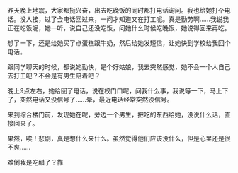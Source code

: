 <div id="sina_keyword_ad_area2" class="articalContent  ">
			<p>
昨天晚上地震，大家都挺兴奋，出去吃晚饭的同时都打电话询问。我也给她打个电话。没人接，过了会电话回过来，一问才知道又在打工呢。真是勤劳啊……我说我正在吃饭呢，她一听，说自己还没吃饭，问她什么时候吃晚饭，她说得回来再吃。</P>
<p>想了一下，还是给她买了点蛋糕跟牛奶，然后给她发短信，让她快到学校给我回个电话。</P>
<p>跟同学聊天的时候，都说她勤快，是个好姑娘，我去突然感觉，她不会一个人自己去打工吧？不会是有男生陪着吧？</P>
<p>
晚上9点左右，她给回了电话，说在校门口呢，问我什么事，我说等一下，马上下了，突然电话又没信号了……晕，最近电话经常突然没信号。</P>
<p>来到综合楼门前，发现她在呢，旁边一个男生，把吃的东西给她，没说什么话，直接回来了。</P>
<p>果然，唉！悲剧，真是想什么来什么。虽然觉得他们应该没什么，但是心里还是很不爽……</P>
<p>难倒我是吃醋了？靠</P>							
		</div>